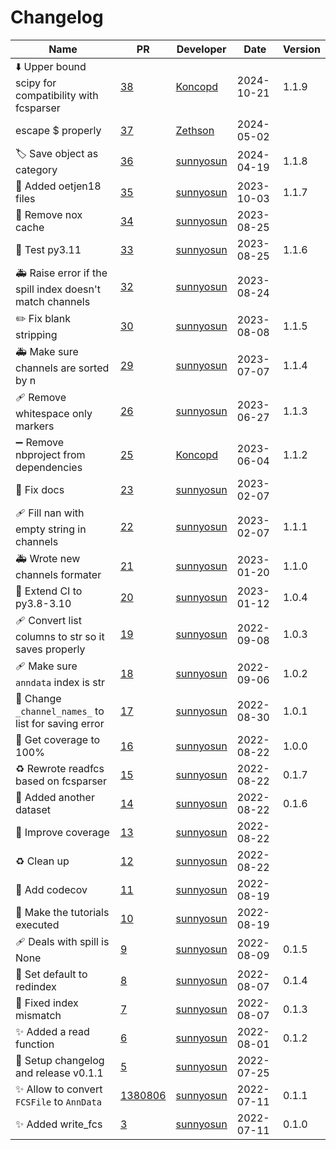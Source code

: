 # Changelog

<!-- prettier-ignore -->
Name | PR | Developer | Date | Version
--- | --- | --- | --- | ---
⬇️ Upper bound scipy for compatibility with fcsparser | [38](https://github.com/laminlabs/readfcs/pull/38) | [Koncopd](https://github.com/Koncopd) | 2024-10-21 | 1.1.9
escape $ properly | [37](https://github.com/laminlabs/readfcs/pull/37) | [Zethson](https://github.com/Zethson) | 2024-05-02 |
🏷️ Save object as category | [36](https://github.com/laminlabs/readfcs/pull/36) | [sunnyosun](https://github.com/sunnyosun) | 2024-04-19 | 1.1.8
🍱 Added oetjen18 files | [35](https://github.com/laminlabs/readfcs/pull/35) | [sunnyosun](https://github.com/sunnyosun) | 2023-10-03 | 1.1.7
👷 Remove nox cache | [34](https://github.com/laminlabs/readfcs/pull/34) | [sunnyosun](https://github.com/sunnyosun) | 2023-08-25 |
👷 Test py3.11 | [33](https://github.com/laminlabs/readfcs/pull/33) | [sunnyosun](https://github.com/sunnyosun) | 2023-08-25 | 1.1.6
🚑️ Raise error if the spill index doesn't match channels | [32](https://github.com/laminlabs/readfcs/pull/32) | [sunnyosun](https://github.com/sunnyosun) | 2023-08-24 |
✏️ Fix blank stripping | [30](https://github.com/laminlabs/readfcs/pull/30) | [sunnyosun](https://github.com/sunnyosun) | 2023-08-08 | 1.1.5
🚑️ Make sure channels are sorted by n | [29](https://github.com/laminlabs/readfcs/pull/29) | [sunnyosun](https://github.com/sunnyosun) | 2023-07-07 | 1.1.4
🩹 Remove whitespace only markers | [26](https://github.com/laminlabs/readfcs/pull/26) | [sunnyosun](https://github.com/sunnyosun) | 2023-06-27 | 1.1.3
➖ Remove nbproject from dependencies | [25](https://github.com/laminlabs/readfcs/pull/25) | [Koncopd](https://github.com/Koncopd) | 2023-06-04 | 1.1.2
💚 Fix docs | [23](https://github.com/laminlabs/readfcs/pull/23) | [sunnyosun](https://github.com/sunnyosun) | 2023-02-07 |
🩹 Fill nan with empty string in channels | [22](https://github.com/laminlabs/readfcs/pull/22) | [sunnyosun](https://github.com/sunnyosun) | 2023-02-07 | 1.1.1
🚑 Wrote new channels formater | [21](https://github.com/laminlabs/readfcs/pull/21) | [sunnyosun](https://github.com/sunnyosun) | 2023-01-20 | 1.1.0
👷 Extend CI to py3.8-3.10 | [20](https://github.com/laminlabs/readfcs/pull/20) | [sunnyosun](https://github.com/sunnyosun) | 2023-01-12 | 1.0.4
🩹 Convert list columns to str so it saves properly | [19](https://github.com/laminlabs/readfcs/pull/19) | [sunnyosun](https://github.com/sunnyosun) | 2022-09-08 | 1.0.3
🩹 Make sure `anndata` index is str | [18](https://github.com/laminlabs/readfcs/pull/18) | [sunnyosun](https://github.com/sunnyosun) | 2022-09-06 | 1.0.2
🐛 Change `_channel_names_` to list for saving error | [17](https://github.com/laminlabs/readfcs/pull/17) | [sunnyosun](https://github.com/sunnyosun) | 2022-08-30 | 1.0.1
🎨 Get coverage to 100% | [16](https://github.com/laminlabs/readfcs/pull/16) | [sunnyosun](https://github.com/sunnyosun) | 2022-08-22 | 1.0.0
♻️ Rewrote readfcs based on fcsparser | [15](https://github.com/laminlabs/readfcs/pull/15) | [sunnyosun](https://github.com/sunnyosun) | 2022-08-22 | 0.1.7
🍱 Added another dataset | [14](https://github.com/laminlabs/readfcs/pull/14) | [sunnyosun](https://github.com/sunnyosun) | 2022-08-22 | 0.1.6
🎨 Improve coverage | [13](https://github.com/laminlabs/readfcs/pull/13) | [sunnyosun](https://github.com/sunnyosun) | 2022-08-22 |
♻️ Clean up | [12](https://github.com/laminlabs/readfcs/pull/12) | [sunnyosun](https://github.com/sunnyosun) | 2022-08-22 |
👷 Add codecov | [11](https://github.com/laminlabs/readfcs/pull/11) | [sunnyosun](https://github.com/sunnyosun) | 2022-08-19 |
📝 Make the tutorials executed | [10](https://github.com/laminlabs/readfcs/pull/10) | [sunnyosun](https://github.com/sunnyosun) | 2022-08-19 |
🩹 Deals with spill is None | [9](https://github.com/laminlabs/readfcs/pull/9) | [sunnyosun](https://github.com/sunnyosun) | 2022-08-09 | 0.1.5
🎨 Set default to redindex | [8](https://github.com/laminlabs/readfcs/pull/8) | [sunnyosun](https://github.com/sunnyosun) | 2022-08-07 | 0.1.4
🎨 Fixed index mismatch | [7](https://github.com/laminlabs/readfcs/pull/7) | [sunnyosun](https://github.com/sunnyosun) | 2022-08-07 | 0.1.3
✨ Added a read function | [6](https://github.com/laminlabs/readfcs/pull/6) | [sunnyosun](https://github.com/sunnyosun) | 2022-08-01 | 0.1.2
🔖 Setup changelog and release v0.1.1 | [5](https://github.com/laminlabs/readfcs/pull/5) | [sunnyosun](https://github.com/sunnyosun) | 2022-07-25 |
✨ Allow to convert `FCSFile` to `AnnData` | [1380806](https://github.com/laminlabs/readfcs/commit/f883805feec636a5b160fe57f7b279fa292652a2) | [sunnyosun](https://github.com/sunnyosun) | 2022-07-11 | 0.1.1
✨ Added write_fcs | [3](https://github.com/laminlabs/readfcs/pull/3) | [sunnyosun](https://github.com/sunnyosun) | 2022-07-11 | 0.1.0

